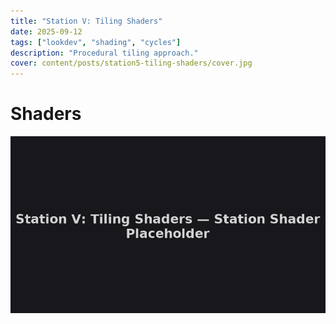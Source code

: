 ```yaml
---
title: "Station V: Tiling Shaders"
date: 2025-09-12
tags: ["lookdev", "shading", "cycles"]
description: "Procedural tiling approach."
cover: content/posts/station5-tiling-shaders/cover.jpg
---
```

# Shaders

![Shader test](content/posts/station5-tiling-shaders/cover.jpg)
